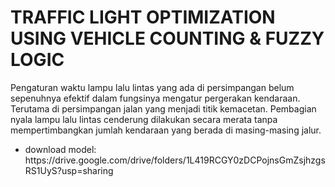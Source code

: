 <h1>TRAFFIC LIGHT OPTIMIZATION USING VEHICLE COUNTING & FUZZY LOGIC</h1>

Pengaturan waktu lampu lalu lintas yang ada di persimpangan belum sepenuhnya efektif dalam fungsinya mengatur pergerakan kendaraan. Terutama di persimpangan jalan yang menjadi titik kemacetan. Pembagian nyala lampu lalu lintas cenderung dilakukan secara merata tanpa mempertimbangkan jumlah kendaraan yang berada di masing-masing jalur.

<ul>
  <li>download model: <br>
    https://drive.google.com/drive/folders/1L419RCGY0zDCPojnsGmZsjhzgsRS1UyS?usp=sharing</li>
</ul>


